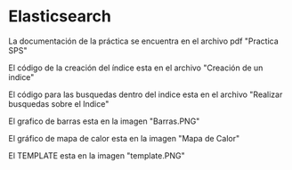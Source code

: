 # Elasticsearch

La documentación de la práctica se encuentra en el archivo pdf "Practica SPS"

El código de la creación del índice esta en el archivo "Creación de un indice"

El código para las busquedas dentro del indice esta en el archivo "Realizar busquedas sobre el Indice"

El grafico de barras esta en la imagen "Barras.PNG"

El gráfico de mapa de calor esta en la imagen "Mapa de Calor" 

El TEMPLATE esta en la imagen "template.PNG"
